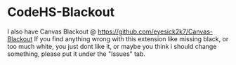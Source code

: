 # CodeHS-Blackout
I also have Canvas Blackout @ https://github.com/eyesick2k7/Canvas-Blackout
If you find anything wrong with this extension like missing black, or too much white, you just dont like it, or maybe you think i should change something, please put it under the "Issues" tab.
